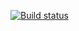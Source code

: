 [![Build status](https://ci.appveyor.com/api/projects/status/yfw0klmm68004hqs/branch/main?svg=true)](https://ci.appveyor.com/project/Tatyanochka16/at-hw-5-2/branch/main)
